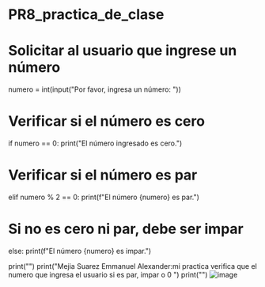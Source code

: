 # PR8_practica_de_clase
# Solicitar al usuario que ingrese un número
numero = int(input("Por favor, ingresa un número: "))

# Verificar si el número es cero
if numero == 0:
    print("El número ingresado es cero.")
# Verificar si el número es par
elif numero % 2 == 0:
    print(f"El número {numero} es par.")
# Si no es cero ni par, debe ser impar
else:
    print(f"El número {numero} es impar.")

print("")
print("Mejia Suarez Emmanuel Alexander:mi practica verifica que el numero que ingresa el usuario si es par, impar o 0 ")
print("")
![image](https://github.com/user-attachments/assets/a2d98f4f-acb5-4a89-b3d2-819bb20dd823)








